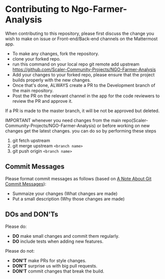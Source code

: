 
Contributing to Ngo-Farmer-Analysis
=========================

  When contributing to this repository, please first discuss the change you wish to make on issue or Front-end/Back-end channels on the Mattermost app.

* To make any changes, fork the repository.
* clone your forked repo.
* run this command on your local repo git remote add upstream https://github.com/Scaler-Community-Projects/NGO-Farmer-Analysis
* Add your changes to your forked repo, please ensure that the project builds properly with the new changes.
* Once that's done, ALWAYS create a PR to the Development branch of the main repository.
* Post the PR on the relevant channel in the app for the code reviewers to review the PR and approve it.


If a PR is made to the master branch, it will be not be approved but deleted.

IMPORTANT
whenever you need changes from the main repo(Scaler-Community-Projects/NGO-Farmer-Analysis) or before working on new changes get the latest changes.
you can do so by performing these steps

1) git fetch upstream
2) git merge upstream `<branch name>`
3) git push origin `<branch name>`


Commit Messages
---------------

Please format commit messages as follows (based on [A Note About Git Commit Messages](http://tbaggery.com/2008/04/19/a-note-about-git-commit-messages.html)):

* Summaize your changes (What changes are made)
* Put a small description (Why those changes are made)


## DOs and DON'Ts

Please do:

* **DO** make small changes and commit them regularly.
* **DO** include tests when adding new features. 

Please do not:

* **DON'T** make PRs for style changes.
* **DON'T** surprise us with big pull requests.
* **DON'T** commit changes that break the build.